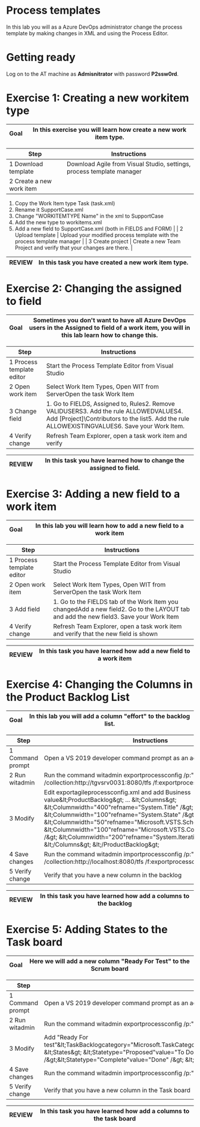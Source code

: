 # Process templates

In this lab you will as a Azure DevOps administrator change the process template by making changes in XML and using the Process Editor.


# Getting ready

Log on to the AT machine as **Admisnitrator** with password **P2ssw0rd**.

#

# Exercise 1: Creating a new workitem type

| Goal | In this exercise you will learn how create a new work item type. |
| --- | --- |

| Step | Instructions |
| --- | --- |
| 1 Download template | Download Agile from Visual Studio, settings, process template manager |
| 2 Create a new work item |
1. Copy the Work Item type Task (task.xml)
2. Rename it SupportCase.xml
3. Change &quot;WORKITEMTYPE Name&quot; in the xml to SupportCase
4. Add the new type to workitems.xml
5. Add a new field to  SupportCase.xml (both in FIELDS and FORM)
  |
| 2 Upload template | Upload your modified process template with the process template manager |
| 3 Create project | Create a new Team Project and verify that your changes are there. |



| REVIEW | In this task you have created a new work item type. |
| --- | --- |

# Exercise 2: Changing the assigned to field

| Goal | Sometimes you don&#39;t want to have all Azure DevOps users in the Assigned to field of a work item, you will in this lab learn how to change this. |
| --- | --- |

| Step | Instructions |
| --- | --- |
| 1 Process template editor | Start the Process Template Editor from Visual Studio  |
| 2 Open work item | Select Work Item Types, Open WIT from ServerOpen the task Work Item |
| 3 Change field | 1. Go to FIELDS, Assigned to, Rules2. Remove VALIDUSERS3. Add the rule ALLOWEDVALUES4. Add [Project]\Contributors to the list5. Add the rule ALLOWEXISTINGVALUES6. Save your Work Item. |
| 4 Verify change | Refresh Team Explorer, open a task work item and verify |

| REVIEW | In this task you have learned how to change the assigned to field. |
| --- | --- |

# Exercise 3: Adding a new field to a work item

| Goal | In this lab you will learn how to add a new field to a work item |
| --- | --- |

| Step | Instructions |
| --- | --- |
| 1 Process template editor | Start the Process Template Editor from Visual Studio  |
| 2 Open work item | Select Work Item Types, Open WIT from ServerOpen the task Work Item |
| 3 Add field | 1. Go to the FIELDS tab of the Work Item you changedAdd a new field2. Go to the LAYOUT tab and add the new field3. Save your Work Item |
| 4 Verify change | Refresh Team Explorer, open a task work item and verify that the new field is shown |

| REVIEW | In this task you have learned how add a new field to a work item |
| --- | --- |

# Exercise 4: Changing the Columns in the Product Backlog List

| Goal | In this lab you will add a column &quot;effort&quot; to the backlog list. |
| --- | --- |

| Step | Instructions |
| --- | --- |
| 1 Command prompt | Open a VS 2019 developer command prompt as an administrator |
| 2 Run witadmin | Run the command witadmin exportprocessconfig /p:&quot; **myProject**&quot; /collection:http://tgvsrv0031:8080/tfs /f:exportprocessconfig.xml |
| 3 Modify | Edit exportagileprocessconfig.xml and add Business value\&lt;ProductBacklog\&gt;    ...    \&lt;Columns\&gt;      \&lt;Columnwidth=&quot;400&quot;refname=&quot;System.Title&quot; /\&gt;      \&lt;Columnwidth=&quot;100&quot;refname=&quot;System.State&quot; /\&gt;      \&lt;Columnwidth=&quot;50&quot;refname=&quot;Microsoft.VSTS.Scheduling.Effort&quot; /\&gt;      \&lt;Columnwidth=&quot;100&quot;refname=&quot;Microsoft.VSTS.Common.BusinessValue&quot; /\&gt;      \&lt;Columnwidth=&quot;200&quot;refname=&quot;System.IterationPath&quot; /\&gt;    \&lt;/Columns\&gt;  \&lt;/ProductBacklog\&gt;  |
| 4 Save changes | Run the command witadmin importprocessconfig /p:&quot; **myproject**&quot; /collection:http://localhost:8080/tfs /f:exportprocessconfig.xml |
| 5 Verify change | Verify that you have a new column in the backlog  |

| REVIEW | In this task you have learned how add a columns to the backlog |
| --- | --- |

# Exercise 5: Adding States to the Task board

| Goal | Here we will add a new column &quot;Ready For Test&quot; to the Scrum board |
| --- | --- |

| Step | Instructions |
| --- | --- |
| 1 Command prompt | Open a VS 2019 developer command prompt as an administrator |
| 2 Run witadmin | Run the command witadmin exportprocessconfig /p:&quot; **myProject**&quot; /collection:http://tgvsrv0031:8080/tfs /f:exportprocessconfig.xml |
| 3 Modify | Add &quot;Ready For test&quot;\&lt;TaskBacklogcategory=&quot;Microsoft.TaskCategory&quot;parent=&quot;Microsoft.RequirementCategory&quot;pluralName=&quot;Tasks&quot;singularName=&quot;Task&quot;workItemCountLimit=&quot;1000&quot;\&gt;…    \&lt;States\&gt;      \&lt;Statetype=&quot;Proposed&quot;value=&quot;To Do&quot; /\&gt;      \&lt;Statetype=&quot;InProgress&quot;value=&quot;In Progress&quot; /\&gt;      \&lt;Statetype=&quot;InProgress&quot;value=&quot;Ready for Test&quot; /\&gt;\&lt;Statetype=&quot;Complete&quot;value=&quot;Done&quot; /\&gt; \&lt;/States\&gt; |
| 4 Save changes | Run the command witadmin importprocessconfig /p:&quot; **myproject**&quot; /collection:http://localhost:8080/tfs /f:exportprocessconfig.xml |
| 5 Verify change | Verify that you have a new column in the Task board  |

| REVIEW | In this task you have learned how add a columns to the task board |
| --- | --- |
